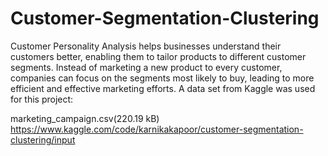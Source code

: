 # Customer-Segmentation-Clustering
Customer Personality Analysis helps businesses understand their customers better, enabling them to tailor products to different customer segments. Instead of marketing a new product to every customer, companies can focus on the segments most likely to buy, leading to more efficient and effective marketing efforts.
A data set from Kaggle was used for this project: 

marketing_campaign.csv(220.19 kB) 
https://www.kaggle.com/code/karnikakapoor/customer-segmentation-clustering/input
